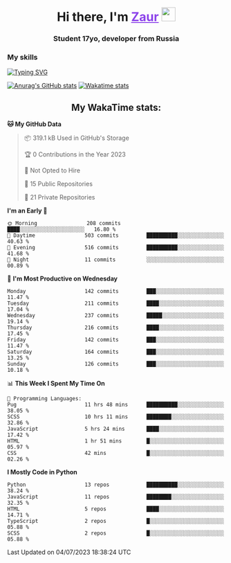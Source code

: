<h1 align="center">
    Hi there, I'm 
    <a href="https://t.me/skyguy" target="_blank" style="color: #8C43EA">Zaur</a>
    <img src="https://github.com/blackcater/blackcater/raw/main/images/Hi.gif" height="32">
</h1>

<h3 align="center">
    Student 17yo, developer from Russia
</h3>  

### **My skills**
[![Typing SVG](https://readme-typing-svg.herokuapp.com?font=Oxanium&duration=3000&pause=1500&color=8C43EA&height=30&lines=Python:+FastAPI,+Flask,+Aiogram,+Telethon;SQL:+PostgreSQL,+SQLite;Javascript:+React.js;HTML,+CSS+(SCSS))](https://git.io/typing-svg)

[![Anurag's GitHub stats](https://github-readme-stats.vercel.app/api?username=mrskyguy&hide_title=true&count_private=true&show_icons=true&title_color=8C43EA&icon_color=BE57EA&bg_color=30,191919,341b56&text_color=B1B1B1&border_radius=10&hide_border=true)](https://github.com/anuraghazra/github-readme-stats)
[![Wakatime stats](https://github-readme-stats.vercel.app/api/wakatime?username=skyguy&hide_title=true&show_icons=true&title_color=8C43EA&icon_color=BE57EA&bg_color=30,191919,341b56&text_color=B1B1B1&border_radius=10&hide_border=true)](https://github.com/anuraghazra/github-readme-stats)


<h2 align="center"> My WakaTime stats: </h2>

<!--START_SECTION:waka-->
**🐱 My GitHub Data** 

> 📦 319.1 kB Used in GitHub's Storage 
 > 
> 🏆 0 Contributions in the Year 2023
 > 
> 🚫 Not Opted to Hire
 > 
> 📜 15 Public Repositories 
 > 
> 🔑 21 Private Repositories 
 > 
**I'm an Early 🐤** 

```text
🌞 Morning                208 commits         ████░░░░░░░░░░░░░░░░░░░░░   16.80 % 
🌆 Daytime                503 commits         ██████████░░░░░░░░░░░░░░░   40.63 % 
🌃 Evening                516 commits         ██████████░░░░░░░░░░░░░░░   41.68 % 
🌙 Night                  11 commits          ░░░░░░░░░░░░░░░░░░░░░░░░░   00.89 % 
```
📅 **I'm Most Productive on Wednesday** 

```text
Monday                   142 commits         ███░░░░░░░░░░░░░░░░░░░░░░   11.47 % 
Tuesday                  211 commits         ████░░░░░░░░░░░░░░░░░░░░░   17.04 % 
Wednesday                237 commits         █████░░░░░░░░░░░░░░░░░░░░   19.14 % 
Thursday                 216 commits         ████░░░░░░░░░░░░░░░░░░░░░   17.45 % 
Friday                   142 commits         ███░░░░░░░░░░░░░░░░░░░░░░   11.47 % 
Saturday                 164 commits         ███░░░░░░░░░░░░░░░░░░░░░░   13.25 % 
Sunday                   126 commits         ███░░░░░░░░░░░░░░░░░░░░░░   10.18 % 
```


📊 **This Week I Spent My Time On** 

```text
💬 Programming Languages: 
Pug                      11 hrs 48 mins      ██████████░░░░░░░░░░░░░░░   38.05 % 
SCSS                     10 hrs 11 mins      ████████░░░░░░░░░░░░░░░░░   32.86 % 
JavaScript               5 hrs 24 mins       ████░░░░░░░░░░░░░░░░░░░░░   17.42 % 
HTML                     1 hr 51 mins        █░░░░░░░░░░░░░░░░░░░░░░░░   05.97 % 
CSS                      42 mins             █░░░░░░░░░░░░░░░░░░░░░░░░   02.26 % 
```

**I Mostly Code in Python** 

```text
Python                   13 repos            ██████████░░░░░░░░░░░░░░░   38.24 % 
JavaScript               11 repos            ████████░░░░░░░░░░░░░░░░░   32.35 % 
HTML                     5 repos             ████░░░░░░░░░░░░░░░░░░░░░   14.71 % 
TypeScript               2 repos             █░░░░░░░░░░░░░░░░░░░░░░░░   05.88 % 
SCSS                     2 repos             █░░░░░░░░░░░░░░░░░░░░░░░░   05.88 % 
```




 Last Updated on 04/07/2023 18:38:24 UTC
<!--END_SECTION:waka-->

